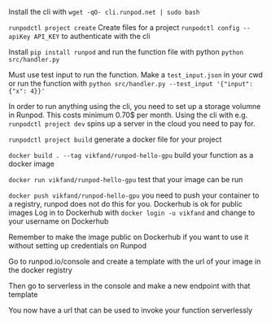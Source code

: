 Install the cli with `wget -qO- cli.runpod.net | sudo bash`


`runpodctl project create` Create files for a project
`runpodctl config --apiKey API_KEY` to authenticate with the cli


Install `pip install runpod` and run the function file with python `python src/handler.py`

Must use test input to run the function. Make a `test_input.json` in your cwd or run the function with `python src/handler.py --test_input '{"input": {"x": 4}}'`

In order to run anything using the cli, you need to set up a storage volumne in Runpod. This costs minimum 0.70$ per month.
Using the cli with e.g. `runpodctl project dev` spins up a server in the cloud you need to pay for.

`runpodctl project build` generate a docker file for your project

`docker build . --tag vikfand/runpod-hello-gpu` build your function as a docker image

`docker run vikfand/runpod-hello-gpu` test that your image can be run

`docker push vikfand/runpod-hello-gpu` you need to push your container to a registry, runpod does not do this for you. Dockerhub is ok for public images
Log in to Dockerhub with `docker login -u vikfand` and change to your username on Dockerhub

Remember to make the image public on Dockerhub if you want to use it without setting up credentials on Runpod

Go to runpod.io/console and create a template with the url of your image in the docker registry

Then go to serverless in the console and make a new endpoint with that template

You now have a url that can be used to invoke your function serverlessly
